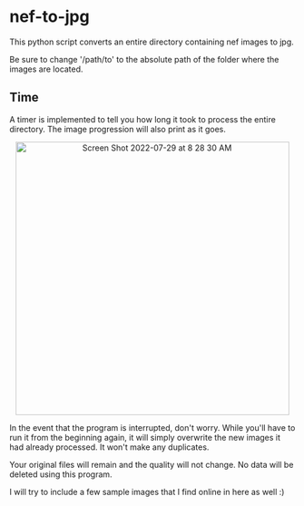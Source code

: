 # nef-to-jpg
This python script converts an entire directory containing nef images to jpg. 

Be sure to change '/path/to' to the absolute path of the folder where the images are located.  

## Time
A timer is implemented to tell you how long it took to process the entire directory. The image progression will also print as it goes. 

<p align="center">
<img width="482" alt="Screen Shot 2022-07-29 at 8 28 30 AM" src="https://user-images.githubusercontent.com/98404383/181758584-65a31437-efaf-430d-9178-a8e57ebe11be.png">
</p>


In the event that the program is interrupted, don't worry. While you'll have to run it from the beginning again, it will simply overwrite the new images it had already processed. It won't make any duplicates. 

Your original files will remain and the quality will not change. No data will be deleted using this program. 

I will try to include a few sample images that I find online in here as well :) 
